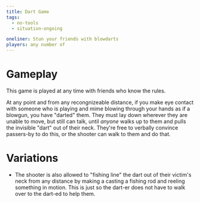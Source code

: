 ```yaml
---
title: Dart Game
tags:
  - no-tools
  - situation-ongoing

oneliner: Stun your friends with blowdarts
players: any number of
---
```

# Gameplay
This game is played at any time with friends who know the rules.

At any point and from any recongnizeable distance, if you make eye contact with someone who is playing and mime blowing through your hands as if a blowgun, you have "darted" them. They must lay down wherever they are unable to move, but still can talk, until _anyone_ walks up to them and pulls the invisible "dart" out of their neck. They're free to verbally convince passers-by to do this, or the shooter can walk to them and do that.

# Variations
* The shooter is also allowed to "fishing line" the dart out of their victim's neck from any distance by making a casting a fishing rod and reeling something in motion. This is just so the dart-er does not have to walk over to the dart-ed to help them.
